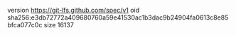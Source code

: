 version https://git-lfs.github.com/spec/v1
oid sha256:e3db72772a409680760a59e41530ac1b3dac9b24904fa0613c8e85bfca077c0c
size 16137
